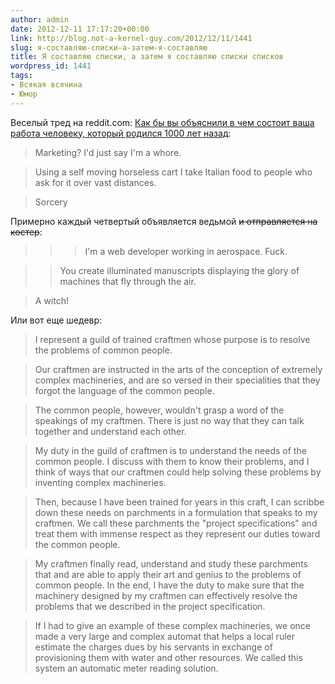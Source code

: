 ```yaml
---
author: admin
date: 2012-12-11 17:17:20+00:00
link: http://blog.not-a-kernel-guy.com/2012/12/11/1441
slug: я-составляю-списки-а-затем-я-составляю
title: Я составляю списки, а затем я составляю списки списков
wordpress_id: 1441
tags:
- Всякая всячина
- Юмор
---
```


Веселый тред на reddit.com: [Как бы вы объяснили в чем состоит ваша работа человеку, который родился 1000 лет назад](http://www.reddit.com/r/AskReddit/comments/14n8gl/how_would_you_describe_your_job_to_someone_who_is/):

> Marketing? I'd just say I'm a whore.

> Using a self moving horseless cart I take Italian food to people who ask for it over vast distances.

> Sorcery

Примерно каждый четвертый объявляется ведьмой <del>и отправляется на костер</del>:

>>> I'm a web developer working in aerospace. Fuck.

>> You create illuminated manuscripts displaying the glory of machines that fly through the air.

> A witch!

Или вот еще шедевр:

> I represent a guild of trained craftmen whose purpose is to resolve the problems of common people.

> Our craftmen are instructed in the arts of the conception of extremely complex machineries, and are so versed in their specialities that they forgot the language of the common people.

> The common people, however, wouldn't grasp a word of the speakings of my craftmen. There is just no way that they can talk together and understand each other.

> My duty in the guild of craftmen is to understand the needs of the common people. I discuss with them to know their problems, and I think of ways that our craftmen could help solving these problems by inventing complex machineries.

> Then, because I have been trained for years in this craft, I can scribbe down these needs on parchments in a formulation that speaks to my craftmen. We call these parchments the "project specifications" and treat them with immense respect as they represent our duties toward the common people.

> My craftmen finally read, understand and study these parchments that and are able to apply their art and genius to the problems of common people. In the end, I have the duty to make sure that the machinery designed by my craftmen can effectively resolve the problems that we described in the project specification.

> If I had to give an example of these complex machineries, we once made a very large and complex automat that helps a local ruler estimate the charges dues by his servants in exchange of provisioning them with water and other resources. We called this system an automatic meter reading solution.